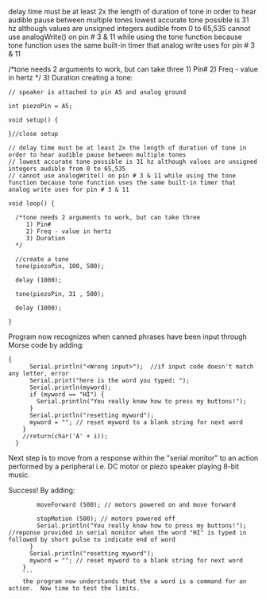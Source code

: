 
delay time must be at least 2x the length of duration of tone in order to hear audible pause between multiple tones
lowest accurate tone possible is 31 hz although values are unsigned integers audible from 0 to 65,535
cannot use analogWrite() on pin # 3 & 11 while using the tone function because tone function uses the same built-in timer that analog write uses for pin # 3 & 11

 /*tone needs 2 arguments to work, but can take three
     1) Pin#
     2) Freq - value in hertz
  */ 3) Duration
creating a tone:

```// simple piezo speaker tone
// speaker is attached to pin A5 and analog ground

int piezoPin = A5;

void setup() {

}//close setup

// delay time must be at least 2x the length of duration of tone in order to hear audible pause between multiple tones
// lowest accurate tone possible is 31 hz although values are unsigned integers audible from 0 to 65,535
// cannot use analogWrite() on pin # 3 & 11 while using the tone function because tone function uses the same built-in timer that analog write uses for pin # 3 & 11

void loop() {

  /*tone needs 2 arguments to work, but can take three
     1) Pin#
     2) Freq - value in hertz
     3) Duration
  */

  //create a tone
  tone(piezoPin, 100, 500);

  delay (1000);

  tone(piezoPin, 31 , 500);

  delay (1000);

}
````

Program now recognizes when canned phrases have been input through Morse code by adding:

```
{
      Serial.println("<Wrong input>");  //if input code doesn't match any letter, error
      Serial.print("here is the word you typed: ");
      Serial.println(myword);
      if (myword == "HI") {
        Serial.println("You really know how to press my buttons!");
      }
      Serial.println("resetting myword");
      myword = ""; // reset myword to a blank string for next word
    }
    //return(char('A' + i));
  }
  ````
  Next step is to move from a response within the "serial monitor" to an action performed by a peripheral i.e. DC motor or piezo speaker playing 8-bit music.


Success!  By adding:
``` if (myword == "HI") {
        moveForward (500); // motors powered on and move forward

        stopMotion (500); // motors powered off
        Serial.println("You really know how to press my buttons!"); //reponse provided in serial monitor when the word "HI" is typed in followed by short pulse to indicate end of word
      }
      Serial.println("resetting myword");
      myword = ""; // reset myword to a blank string for next word
    }
    ```
    the program now understands that the a word is a command for an action.  Now time to test the limits.
